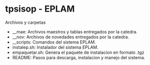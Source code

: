 # tpsisop - EPLAM

Archivos y carpetas

  - __mae: Archivos maestros y tablas entregados por la catedra.
  - __nov: Archivos de novedades entregados por la catedra.
  - __scripts: Comandos del sistema EPLAM.
  - instalep.sh: Instalador del sistema EPLAM.
  - empaquetar.sh: Genera el paquete de instalacion en formato .tgz
  - README: Pasos para descarga, instalacion y manejo del sistema.